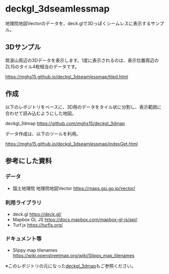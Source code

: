 # deckgl_3dseamlessmap
地理院地図Vectorのデータを、deck.glで3Dっぽくシームレスに表示するサンプル。

## 3Dサンプル
筑波山周辺の3Dデータを表示します。1度に表示されるのは、表示位置周辺のZL15のタイル4枚相当のデータです。

https://mghs15.github.io/deckgl_3dseamlessmap/tiled.html

## 作成
以下のレポジトリをベースに、3D用のデータをタイル状に分割し、表示範囲に合わせて読み込むようにした地図。

deckgl_3dmap
https://github.com/mghs15/deckgl_3dmap

データ作成は、以下のツールを利用。

https://mghs15.github.io/deckgl_3dseamlessmap/indexGet.html

## 参考にした資料
### データ
* 国土地理院 地理院地図Vector https://maps.gsi.go.jp/vector/

### 利用ライブラリ
* deck.gl https://deck.gl/
* Mapbox GL JS https://docs.mapbox.com/mapbox-gl-js/api/
* Turf.js https://turfjs.org/

### ドキュメント等
* Slippy map tilenames https://wiki.openstreetmap.org/wiki/Slippy_map_tilenames

※このレポジトリの元になった[deckgl_3dmap](https://github.com/mghs15/deckgl_3dmap)もご参照ください。
